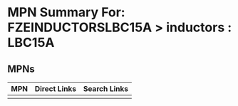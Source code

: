 



# MPN Summary For: FZEINDUCTORSLBC15A > inductors : LBC15A

## MPNs
  

|MPN|Direct Links|Search Links|
| :--- | :--- | :--- |
||||

